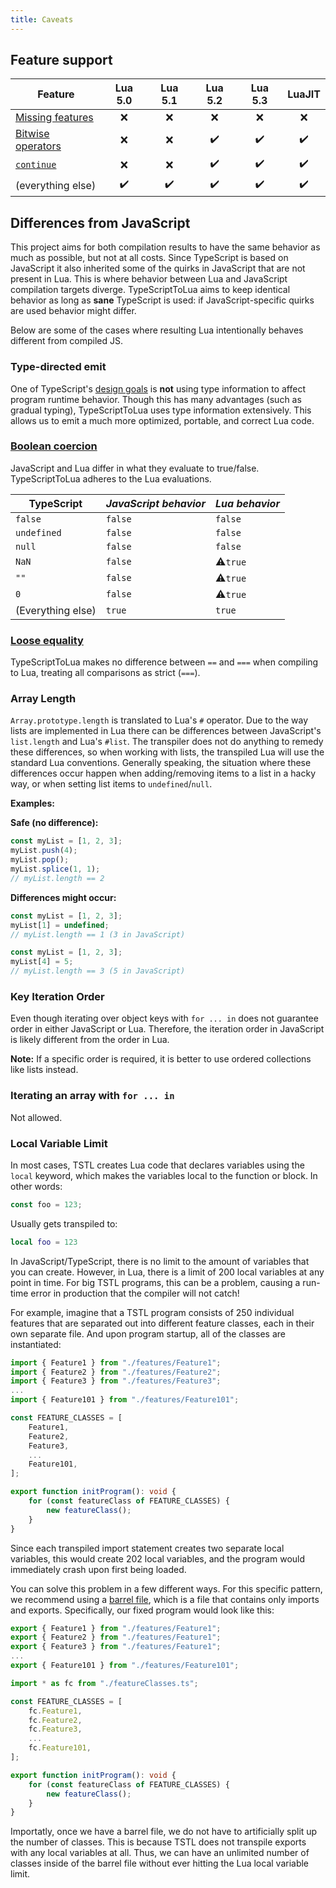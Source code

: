 ```yaml
---
title: Caveats
---
```


## Feature support

| Feature             | Lua 5.0 | Lua 5.1 | Lua 5.2 | Lua 5.3 | LuaJIT |
| ------------------- | :-----: | :-----: | :-----: | :-----: | :----: |
| [Missing features]  |   ❌    |   ❌    |   ❌    |   ❌    |   ❌   |
| [Bitwise operators] |   ❌    |   ❌    |   ✔️    |   ✔️    |   ✔️   |
| [`continue`]        |   ❌    |   ❌    |   ✔️    |   ✔️    |   ✔️   |
| (everything else)   |   ✔️    |   ✔️    |   ✔️    |   ✔️    |   ✔️   |

[missing features]: https://github.com/TypeScriptToLua/TypeScriptToLua/issues?q=is%3Aissue+is%3Aopen+sort%3Aupdated-desc+label%3A%22missing+feature%22
[bitwise operators]: https://developer.mozilla.org/en-US/docs/Web/JavaScript/Reference/Operators/Bitwise_Operators
[`continue`]: https://developer.mozilla.org/en-US/docs/Web/JavaScript/Reference/Statements/continue

## Differences from JavaScript

This project aims for both compilation results to have the same behavior as much as possible, but not at all costs. Since TypeScript is based on JavaScript it also inherited some of the quirks in JavaScript that are not present in Lua. This is where behavior between Lua and JavaScript compilation targets diverge. TypeScriptToLua aims to keep identical behavior as long as **sane** TypeScript is used: if JavaScript-specific quirks are used behavior might differ.

Below are some of the cases where resulting Lua intentionally behaves different from compiled JS.

### Type-directed emit

One of TypeScript's [design goals](https://github.com/microsoft/TypeScript/wiki/TypeScript-Design-Goals) is **not** using type information to affect program runtime behavior. Though this has many advantages (such as gradual typing), TypeScriptToLua uses type information extensively. This allows us to emit a much more optimized, portable, and correct Lua code.

### [Boolean coercion](https://developer.mozilla.org/en-US/docs/Glossary/Falsy)

JavaScript and Lua differ in what they evaluate to true/false. TypeScriptToLua adheres to the Lua evaluations.

| TypeScript        | _JavaScript behavior_ | _Lua behavior_ |
| ----------------- | --------------------- | -------------- |
| `false`           | `false`               | `false`        |
| `undefined`       | `false`               | `false`        |
| `null`            | `false`               | `false`        |
| `NaN`             | `false`               | ⚠️`true`       |
| `""`              | `false`               | ⚠️`true`       |
| `0`               | `false`               | ⚠️`true`       |
| (Everything else) | `true`                | `true`         |

### [Loose equality](https://developer.mozilla.org/en-US/docs/Web/JavaScript/Equality_comparisons_and_sameness#Loose_equality_using)

TypeScriptToLua makes no difference between `==` and `===` when compiling to Lua, treating all comparisons as strict (`===`).

### Array Length

`Array.prototype.length` is translated to Lua's `#` operator. Due to the way lists are implemented in Lua there can be differences between JavaScript's `list.length` and Lua's `#list`. The transpiler does not do anything to remedy these differences, so when working with lists, the transpiled Lua will use the standard Lua conventions. Generally speaking, the situation where these differences occur happen when adding/removing items to a list in a hacky way, or when setting list items to `undefined`/`null`.

**Examples:**

**Safe (no difference):**

```ts
const myList = [1, 2, 3];
myList.push(4);
myList.pop();
myList.splice(1, 1);
// myList.length == 2
```

**Differences might occur:**

```ts
const myList = [1, 2, 3];
myList[1] = undefined;
// myList.length == 1 (3 in JavaScript)
```

```ts
const myList = [1, 2, 3];
myList[4] = 5;
// myList.length == 3 (5 in JavaScript)
```

### Key Iteration Order

Even though iterating over object keys with `for ... in` does not guarantee order in either JavaScript or Lua. Therefore, the iteration order in JavaScript is likely different from the order in Lua.

**Note:** If a specific order is required, it is better to use ordered collections like lists instead.

### Iterating an array with `for ... in`

Not allowed.

### Local Variable Limit

In most cases, TSTL creates Lua code that declares variables using the `local` keyword, which makes the variables local to the function or block. In other words:

```ts
const foo = 123;
```

Usually gets transpiled to:

```lua
local foo = 123
```

In JavaScript/TypeScript, there is no limit to the amount of variables that you can create. However, in Lua, there is a limit of 200 local variables at any point in time. For big TSTL programs, this can be a problem, causing a run-time error in production that the compiler will not catch!

For example, imagine that a TSTL program consists of 250 individual features that are separated out into different feature classes, each in their own separate file. And upon program startup, all of the classes are instantiated:

```ts
import { Feature1 } from "./features/Feature1";
import { Feature2 } from "./features/Feature2";
import { Feature3 } from "./features/Feature3";
...
import { Feature101 } from "./features/Feature101";

const FEATURE_CLASSES = [
    Feature1,
    Feature2,
    Feature3,
    ...
    Feature101,
];

export function initProgram(): void {
    for (const featureClass of FEATURE_CLASSES) {
        new featureClass();
    }
}
```

Since each transpiled import statement creates two separate local variables, this would create 202 local variables, and the program would immediately crash upon first being loaded.

You can solve this problem in a few different ways. For this specific pattern, we recommend using a [barrel file](https://basarat.gitbook.io/typescript/main-1/barrel), which is a file that contains only imports and exports. Specifically, our fixed program would look like this:

```ts title=featureClasses.ts
export { Feature1 } from "./features/Feature1";
export { Feature2 } from "./features/Feature1";
export { Feature3 } from "./features/Feature1";
...
export { Feature101 } from "./features/Feature101";
```

```ts
import * as fc from "./featureClasses.ts";

const FEATURE_CLASSES = [
    fc.Feature1,
    fc.Feature2,
    fc.Feature3,
    ...
    fc.Feature101,
];

export function initProgram(): void {
    for (const featureClass of FEATURE_CLASSES) {
        new featureClass();
    }
}
```

Importatly, once we have a barrel file, we do not have to artificially split up the number of classes. This is because TSTL does not transpile exports with any local variables at all. Thus, we can have an unlimited number of classes inside of the barrel file without ever hitting the Lua local variable limit.
